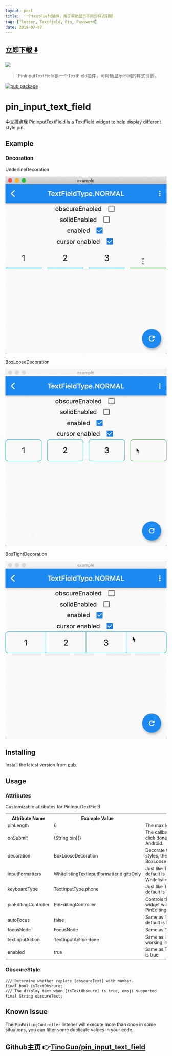 ```yaml
---
layout: post
title:  一个textField插件，用于帮助显示不同的样式引脚
tag: [flutter, Textfield, Pin, Password]
date: 2019-07-07
---
```


 


## [立即下载 ️⬇️ ](https://codeload.github.com/TinoGuo/pin_input_text_field/zip/master) 


 
![](https://flutterawesome.com/content/images/2019/05/pininputtext.jpg)
 
>
> PinInputTextField是一个TextField插件，可帮助显示不同的样式引脚。
>

 
[![pub package](https://img.shields.io/pub/v/pin_input_text_field.svg)](https://pub.dartlang.org/packages/pin_input_text_field)

# pin_input_text_field

[中文版点我](./README_CN.md)
PinInputTextField is a TextField widget to help display different style pin.

## Example

### Decoration

UnderlineDecoration

![](https://raw.githubusercontent.com/TinoGuo/pin_input_text_field/master/gifs/underline.gif)


BoxLooseDecoration

![](https://raw.githubusercontent.com/TinoGuo/pin_input_text_field/master/gifs/boxloose.gif)


BoxTightDecoration

![](https://raw.githubusercontent.com/TinoGuo/pin_input_text_field/master/gifs/boxtight.gif)

## Installing
Install the latest version from [pub](https://pub.dartlang.org/packages/pin_input_text_field).

## Usage

### Attributes
Customizable attributes for PinInputTextField
<table>
    <th>Attribute Name</th>
    <th>Example Value</th>
    <th>Description</th>
    <tr>
        <td>pinLength</td>
        <td>6</td>
        <td>The max length of pin, the default is 6</td>
    </tr>
    <tr>
        <td>onSubmit</td>
        <td>(String pin){}</td>
        <td>The callback will execute when user click done, sometimes is not working in Android.</td>
    </tr>
    <tr>
        <td>decoration</td>
        <td>BoxLooseDecoration</td>
        <td>Decorate the pin, there are 3 inside styles, the default is BoxLooseDecoration</td>
    </tr>
    <tr>
        <td>inputFormatters</td>
        <td>WhitelistingTextInputFormatter.digitsOnly</td>
        <td>Just like TextField's inputFormatter, the default is WhitelistingTextInputFormatter.digitsOnly</td>
    </tr>
    <tr>
        <td>keyboardType</td>
        <td>TextInputType.phone</td>
        <td>Just like TextField's keyboardType, the default is TextInputType.phone</td>
    </tr>
    <tr>
        <td>pinEditingController</td>
        <td>PinEditingController</td>
        <td>Controls the pin being edited. If null, this widget will create its own PinEditingController</td>
    </tr>
    <tr>
        <td>autoFocus</td>
        <td>false</td>
        <td>Same as TextField's autoFocus, the default is false</td>
    </tr>
    <tr>
        <td>focusNode</td>
        <td>FocusNode</td>
        <td>Same as TextField's focusNode</td>
    </tr>
    <tr>
        <td>textInputAction</td>
        <td>TextInputAction.done</td>
        <td>Same as TextField's textInputAction, not working in digit mode.</td>
    </tr>
    <tr>
        <td>enabled</td>
        <td>true</td>
        <td>Same as TextField's enabled, the default is true</td>
    </tr>
</table>

### ObscureStyle

```
/// Determine whether replace [obscureText] with number.
final bool isTextObscure;
/// The display text when [isTextObscure] is true, emoji supported
final String obscureText;
```

## Known Issue

The `PinEditingController` listener will execute more than once in some situations, you can filter some duplicate values in your code. 
## Github主页 👉[TinoGuo/pin_input_text_field](http://github.com/TinoGuo/pin_input_text_field)